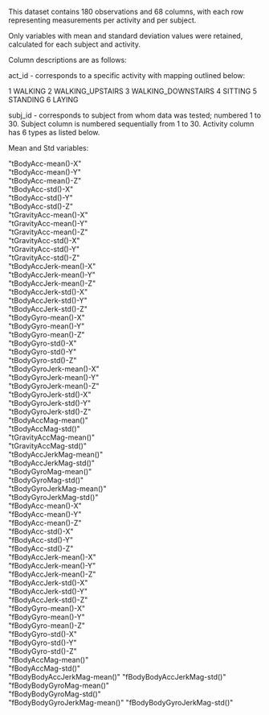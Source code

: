 This dataset contains 180 observations and 68 columns, with each row representing measurements per activity and per subject.

Only variables with mean and standard deviation values were retained, calculated for each subject and activity.

Column descriptions are as follows:

act_id - corresponds to a specific activity with mapping outlined below:

1 WALKING
2 WALKING_UPSTAIRS
3 WALKING_DOWNSTAIRS
4 SITTING
5 STANDING
6 LAYING

subj_id - corresponds to subject from whom data was tested; numbered 1 to 30.
Subject column is numbered sequentially from 1 to 30. Activity column has 6 types as listed below.

Mean and Std variables:

"tBodyAcc-mean()-X"          
"tBodyAcc-mean()-Y"          
"tBodyAcc-mean()-Z"          
"tBodyAcc-std()-X"           
"tBodyAcc-std()-Y"           
"tBodyAcc-std()-Z"           
"tGravityAcc-mean()-X"       
"tGravityAcc-mean()-Y"       
"tGravityAcc-mean()-Z"       
"tGravityAcc-std()-X"        
"tGravityAcc-std()-Y"        
"tGravityAcc-std()-Z"        
"tBodyAccJerk-mean()-X"      
"tBodyAccJerk-mean()-Y"      
"tBodyAccJerk-mean()-Z"      
"tBodyAccJerk-std()-X"       
"tBodyAccJerk-std()-Y"       
"tBodyAccJerk-std()-Z"       
"tBodyGyro-mean()-X"         
"tBodyGyro-mean()-Y"         
"tBodyGyro-mean()-Z"         
"tBodyGyro-std()-X"          
"tBodyGyro-std()-Y"          
"tBodyGyro-std()-Z"          
"tBodyGyroJerk-mean()-X"     
"tBodyGyroJerk-mean()-Y"     
"tBodyGyroJerk-mean()-Z"     
"tBodyGyroJerk-std()-X"      
"tBodyGyroJerk-std()-Y"      
"tBodyGyroJerk-std()-Z"      
"tBodyAccMag-mean()"         
"tBodyAccMag-std()"          
"tGravityAccMag-mean()"      
"tGravityAccMag-std()"       
"tBodyAccJerkMag-mean()"     
"tBodyAccJerkMag-std()"      
"tBodyGyroMag-mean()"        
"tBodyGyroMag-std()"         
"tBodyGyroJerkMag-mean()"    
"tBodyGyroJerkMag-std()"     
"fBodyAcc-mean()-X"          
"fBodyAcc-mean()-Y"          
"fBodyAcc-mean()-Z"          
"fBodyAcc-std()-X"           
"fBodyAcc-std()-Y"           
"fBodyAcc-std()-Z"           
"fBodyAccJerk-mean()-X"      
"fBodyAccJerk-mean()-Y"      
"fBodyAccJerk-mean()-Z"      
"fBodyAccJerk-std()-X"       
"fBodyAccJerk-std()-Y"       
"fBodyAccJerk-std()-Z"       
"fBodyGyro-mean()-X"         
"fBodyGyro-mean()-Y"         
"fBodyGyro-mean()-Z"         
"fBodyGyro-std()-X"          
"fBodyGyro-std()-Y"          
"fBodyGyro-std()-Z"          
"fBodyAccMag-mean()"         
"fBodyAccMag-std()"          
"fBodyBodyAccJerkMag-mean()" 
"fBodyBodyAccJerkMag-std()"  
"fBodyBodyGyroMag-mean()"    
"fBodyBodyGyroMag-std()"     
"fBodyBodyGyroJerkMag-mean()"
"fBodyBodyGyroJerkMag-std()" 